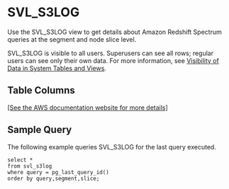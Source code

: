 # SVL\_S3LOG<a name="r_SVL_S3LOG"></a>

Use the SVL\_S3LOG view to get details about Amazon Redshift Spectrum queries at the segment and node slice level\.

SVL\_S3LOG is visible to all users\. Superusers can see all rows; regular users can see only their own data\. For more information, see [Visibility of Data in System Tables and Views](c_visibility-of-data.md)\.

## Table Columns<a name="r_SVL_S3LOG-table-columns"></a>

[\[See the AWS documentation website for more details\]](http://docs.aws.amazon.com/redshift/latest/dg/r_SVL_S3LOG.html)

## Sample Query<a name="r_SVL_S3LOG-sample-query"></a>

The following example queries SVL\_S3LOG for the last query executed\.

```
select * 
from svl_s3log 
where query = pg_last_query_id() 
order by query,segment,slice;
```